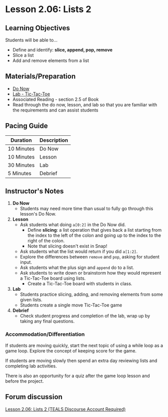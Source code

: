 # Lesson 2.06: Lists 2

## Learning Objectives
Students will be able to... 

* Define and identify: **slice, append, pop, remove**
* Slice a list
* Add and remove elements from a list

## Materials/Preparation
* [Do Now]
* [Lab - Tic-Tac-Toe]
* Associated Reading - section 2.5 of Book
* Read through the do now, lesson, and lab so that you are familiar with the requirements and can assist students

## Pacing Guide
| **Duration**   | **Description** |
| ---------- | ----------- |
| 10 Minutes  | Do Now      |
| 10 Minutes | Lesson      |
| 30 Minutes | Lab         |
| 5 Minutes | Debrief  |

## Instructor's Notes
1. **Do Now**
    * Students may need more time than usual to fully go through this lesson's Do Now.
2. **Lesson**
    * Ask students what doing `a[0:2]` in the Do Now did.
        * Define **slicing**: a list operation that gives back a list starting from the index to the left of the colon and going up to the index to the right of the colon. 
        * Note that slicing doesn't exist in Snap!
    * Ask students what the list would return if you did `a[1:2]`.
    * Explore the differences between `remove` and `pop`, asking for student input. 
    * Ask students what the plus sign and `append` do to a list.
    * Ask students to write down or brainstorm how they would represent a Tic-Tac-Toe board using lists.
        * Create a Tic-Tac-Toe board with students in class. 
3. **Lab**
    * Students practice slicing, adding, and removing elements from some given lists. 
    * Students create a single move Tic-Tac-Toe game
4. **Debrief**
    * Check student progress and completion of the lab, wrap up by taking any final questions.

### Accommodation/Differentiation
If students are moving quickly, start the next topic of using a while loop as a game loop. Explore the concept of keeping score for the game.

If students are moving slowly then spend an extra day reviewing lists and completing lab activities. 

There is also an opportunity for a quiz after the game loop lesson and before the project. 

## Forum discussion
[Lesson 2.06: Lists 2 (TEALS Discourse Account Required)](https://forums.tealsk12.org/c/2nd-semester-unit-2/lesson-2-06-lists-2)
  

[Do Now]:do_now.md
[Lab - Tic-Tac-Toe]:lab.md
